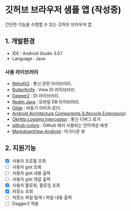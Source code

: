 # 깃허브 브라우저 샘플 앱 (작성중)

간단한 기능을 수행할 수 있는 깃허브 브라우저 앱

## 1. 개발환경

* IDE : Android Studio 3.0.1
* Language : Java

### 사용 라이브러리

* [Retrofit2](https://github.com/square/retrofit) : 통신 관련 라이브러리.
* [ButterKnife](https://github.com/JakeWharton/butterknife) : View DI 라이브러리.
* [Dagger2](https://github.com/google/dagger) : DI 라이브러리.
* [Realm Java](https://github.com/realm/realm-java) : 모바일 DB 라이브러리.
* [Glide](https://github.com/bumptech/glide) : 비동기 이미지 로더.
* [Android Architecture Components (Lifecycle Extensions)]()
* [OkHttp Logging Interceptor](https://github.com/square/okhttp/tree/master/okhttp-logging-interceptor) : 통신 디버그 로거
* [github-colors](https://github.com/ozh/github-colors) : Github 에서 사용되는 언어색상 에셋
* [MarkdownView-Android](https://github.com/mukeshsolanki/MarkdownView-Android) : 마크다운 뷰

## 2. 지원기능

- [x] 사용자 프로필 조회
- [ ] 사용자 gist 조회
- [ ] 사용자 gist 내용 출력
- [ ] 사용자 gist 댓글 출력
- [X] 사용자 팔로워, 팔로잉 조회
- [x] 저장소 조회
- [ ] 저장소 파일 탐색 / 파일 내용 출력
- [ ] Dagger2 적용